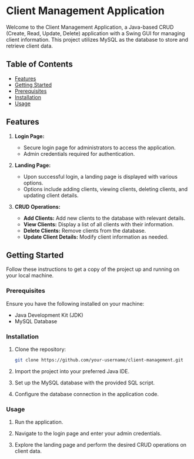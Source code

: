 # Client Management Application

Welcome to the Client Management Application, a Java-based CRUD (Create, Read, Update, Delete) application with a Swing GUI for managing client information. This project utilizes MySQL as the database to store and retrieve client data.

## Table of Contents

- [Features](#features)
- [Getting Started](#getting-started)
- [Prerequisites](#prerequisites)
- [Installation](#installation)
- [Usage](#usage)

## Features

1. **Login Page:**
   - Secure login page for administrators to access the application.
   - Admin credentials required for authentication.

2. **Landing Page:**
   - Upon successful login, a landing page is displayed with various options.
   - Options include adding clients, viewing clients, deleting clients, and updating client details.

3. **CRUD Operations:**
   - **Add Clients:** Add new clients to the database with relevant details.
   - **View Clients:** Display a list of all clients with their information.
   - **Delete Clients:** Remove clients from the database.
   - **Update Client Details:** Modify client information as needed.

## Getting Started

Follow these instructions to get a copy of the project up and running on your local machine.

### Prerequisites

Ensure you have the following installed on your machine:

- Java Development Kit (JDK)
- MySQL Database

### Installation

1. Clone the repository:

   ```bash
   git clone https://github.com/your-username/client-management.git

2. Import the project into your preferred Java IDE.

3. Set up the MySQL database with the provided SQL script.

4. Configure the database connection in the application code.

### Usage

1. Run the application.

2. Navigate to the login page and enter your admin credentials.

3. Explore the landing page and perform the desired CRUD operations on client data.


